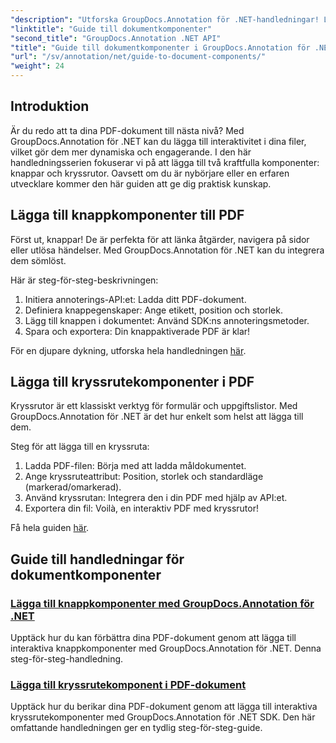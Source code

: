 ```yaml
---
"description": "Utforska GroupDocs.Annotation för .NET-handledningar! Lär dig steg-för-steg hur du enkelt lägger till interaktiva knappar och kryssrutor i PDF-dokument."
"linktitle": "Guide till dokumentkomponenter"
"second_title": "GroupDocs.Annotation .NET API"
"title": "Guide till dokumentkomponenter i GroupDocs.Annotation för .NET"
"url": "/sv/annotation/net/guide-to-document-components/"
"weight": 24
---
```


## Introduktion

Är du redo att ta dina PDF-dokument till nästa nivå? Med GroupDocs.Annotation för .NET kan du lägga till interaktivitet i dina filer, vilket gör dem mer dynamiska och engagerande. I den här handledningsserien fokuserar vi på att lägga till två kraftfulla komponenter: knappar och kryssrutor. Oavsett om du är nybörjare eller en erfaren utvecklare kommer den här guiden att ge dig praktisk kunskap.  

## Lägga till knappkomponenter till PDF  

Först ut, knappar! De är perfekta för att länka åtgärder, navigera på sidor eller utlösa händelser. Med GroupDocs.Annotation för .NET kan du integrera dem sömlöst.  

Här är steg-för-steg-beskrivningen:  
1. Initiera annoterings-API:et: Ladda ditt PDF-dokument.  
2. Definiera knappegenskaper: Ange etikett, position och storlek.  
3. Lägg till knappen i dokumentet: Använd SDK:ns annoteringsmetoder.  
4. Spara och exportera: Din knappaktiverade PDF är klar!  

För en djupare dykning, utforska hela handledningen [här](./adding-button-component/).  

## Lägga till kryssrutekomponenter i PDF  

Kryssrutor är ett klassiskt verktyg för formulär och uppgiftslistor. Med GroupDocs.Annotation för .NET är det hur enkelt som helst att lägga till dem.  

Steg för att lägga till en kryssruta:  
1. Ladda PDF-filen: Börja med att ladda måldokumentet.  
2. Ange kryssruteattribut: Position, storlek och standardläge (markerad/omarkerad).  
3. Använd kryssrutan: Integrera den i din PDF med hjälp av API:et.  
4. Exportera din fil: Voilà, en interaktiv PDF med kryssrutor!  

Få hela guiden [här](./adding-checkbox-component/).  

## Guide till handledningar för dokumentkomponenter
### [Lägga till knappkomponenter med GroupDocs.Annotation för .NET](./adding-button-component/)
Upptäck hur du kan förbättra dina PDF-dokument genom att lägga till interaktiva knappkomponenter med GroupDocs.Annotation för .NET. Denna steg-för-steg-handledning.
### [Lägga till kryssrutekomponent i PDF-dokument](./adding-checkbox-component/)
Upptäck hur du berikar dina PDF-dokument genom att lägga till interaktiva kryssrutekomponenter med GroupDocs.Annotation för .NET SDK. Den här omfattande handledningen ger en tydlig steg-för-steg-guide.